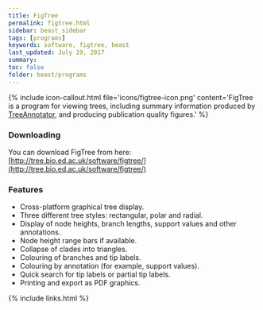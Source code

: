 ```yaml
---
title: FigTree
permalink: figtree.html
sidebar: beast_sidebar
tags: [programs]
keywords: software, figtree, beast
last_updated: July 19, 2017
summary: 
toc: false
folder: beast/programs
---
```


{% include icon-callout.html file='icons/figtree-icon.png' content='FigTree is a program for viewing trees, including summary information produced by <a href="treeannotator">TreeAnnotator</a>, and producing publication quality figures.' %}

### Downloading

You can download FigTree from here: [http://tree.bio.ed.ac.uk/software/figtree/](http://tree.bio.ed.ac.uk/software/figtree/)

### Features
- Cross-platform graphical tree display.
- Three different tree styles: rectangular, polar and radial.
- Display of node heights, branch lengths, support values and other annotations.
- Node height range bars if available.
- Collapse of clades into triangles.
- Colouring of branches and tip labels.
- Colouring by annotation (for example, support values).
- Quick search for tip labels or partial tip labels.
- Printing and export as PDF graphics.

{% include links.html %}